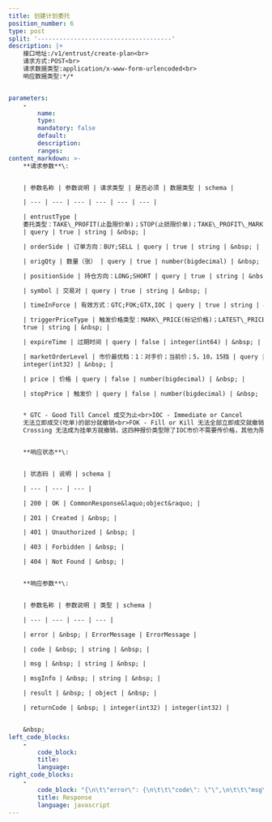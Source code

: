 ```yaml
---
title: 创建计划委托
position_number: 6
type: post
split: '-------------------------------------'
description: |+
    接口地址:/v1/entrust/create-plan<br>
    请求方式:POST<br>
    请求数据类型:application/x-www-form-urlencoded<br>
    响应数据类型:*/*


parameters:
    -
        name:
        type:
        mandatory: false
        default:
        description:
        ranges:
content_markdown: >-
    **请求参数**\:


    | 参数名称 | 参数说明 | 请求类型 | 是否必须 | 数据类型 | schema |

    | --- | --- | --- | --- | --- | --- |

    | entrustType |
    委托类型：TAKE\_PROFIT(止盈限价单)；STOP(止损限价单)；TAKE\_PROFIT\_MARKET（止盈市价单）；STOP\_MARKET（止损市价单）；TRAILING\_STOP\_MARKET（跟踪止损单）
    | query | true | string | &nbsp; |

    | orderSide | 订单方向：BUY;SELL | query | true | string | &nbsp; |

    | origQty | 数量（张） | query | true | number(bigdecimal) | &nbsp; |

    | positionSide | 持仓方向：LONG;SHORT | query | true | string | &nbsp; |

    | symbol | 交易对 | query | true | string | &nbsp; |

    | timeInForce | 有效方式：GTC;FOK;GTX,IOC | query | true | string | &nbsp; |

    | triggerPriceType | 触发价格类型：MARK\_PRICE(标记价格)；LATEST\_PRICE(最新价格) | query |
    true | string | &nbsp; |

    | expireTime | 过期时间 | query | false | integer(int64) | &nbsp; |

    | marketOrderLevel | 市价最优档：1：对手价；当前价；5，10，15挡 | query | false |
    integer(int32) | &nbsp; |

    | price | 价格 | query | false | number(bigdecimal) | &nbsp; |

    | stopPrice | 触发价 | query | false | number(bigdecimal) | &nbsp; |


    * GTC - Good Till Cancel 成交为止<br>IOC - Immediate or Cancel
    无法立即成交(吃单)的部分就撤销<br>FOK - Fill or Kill 无法全部立即成交就撤销<br>GTX - Good Till
    Crossing 无法成为挂单方就撤销，这四种报价类型除了IOC市价不需要传价格，其他为限价都需要传价格。


    **响应状态**\:


    | 状态码 | 说明 | schema |

    | --- | --- | --- |

    | 200 | OK | CommonResponse&laquo;object&raquo; |

    | 201 | Created | &nbsp; |

    | 401 | Unauthorized | &nbsp; |

    | 403 | Forbidden | &nbsp; |

    | 404 | Not Found | &nbsp; |


    **响应参数**\:


    | 参数名称 | 参数说明 | 类型 | schema |

    | --- | --- | --- | --- |

    | error | &nbsp; | ErrorMessage | ErrorMessage |

    | code | &nbsp; | string | &nbsp; |

    | msg | &nbsp; | string | &nbsp; |

    | msgInfo | &nbsp; | string | &nbsp; |

    | result | &nbsp; | object | &nbsp; |

    | returnCode | &nbsp; | integer(int32) | integer(int32) |


    &nbsp;
left_code_blocks:
    -
        code_block:
        title:
        language:
right_code_blocks:
    -
        code_block: "{\n\t\"error\": {\n\t\t\"code\": \"\",\n\t\t\"msg\": \"\"\n\t},\n\t\"msgInfo\": \"\",\n\t\"result\": {},\n\t\"returnCode\": 0\n}"
        title: Response
        language: javascript
---
```

